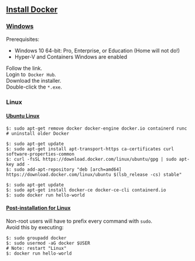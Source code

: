 ## [Install Docker](https://docs.docker.com/install/)

### [Windows](https://docs.docker.com/docker-for-windows/install/)

Prerequisites:
* Windows 10 64-bit: Pro, Enterprise, or Education (Home will not do!)
* Hyper-V and Containers Windows are enabled

Follow the link.  
Login to` Docker Hub`.  
Download the installer.  
Double-click the `*.exe`.  

### Linux

#### [Ubuntu Linux](https://docs.docker.com/install/linux/docker-ce/ubuntu/)

```
$: sudo apt-get remove docker docker-engine docker.io containerd runc  # uninstall older Docker
```

```
$: sudo apt-get update
$: sudo apt-get install apt-transport-https ca-certificates curl software-properties-common
$: curl -fsSL https://download.docker.com/linux/ubuntu/gpg | sudo apt-key add -
$: sudo add-apt-repository "deb [arch=amd64] https://download.docker.com/linux/ubuntu $(lsb_release -cs) stable"
```

```
$: sudo apt-get update
$: sudo apt-get install docker-ce docker-ce-cli containerd.io
$: sudo docker run hello-world
```

#### [Post-installation for Linux](https://docs.docker.com/install/linux/linux-postinstall/)

Non-root users will have to prefix every command with `sudo`.  
Avoid this by executing:
```
$: sudo groupadd docker
$: sudo usermod -aG docker $USER
# Note: restart "Linux"
$: docker run hello-world
```
